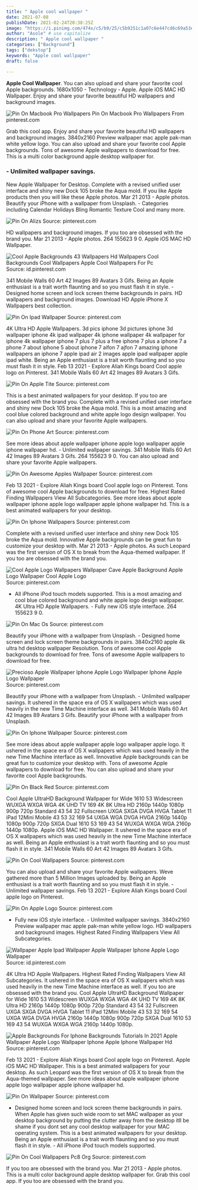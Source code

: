 ```yaml
---
title: " Apple cool wallpaper "
date: 2021-07-08
publishDate: 2021-02-24T20:38:25Z
image: "https://i.pinimg.com/474x/c5/b9/25/c5b9251c1a07c6e447cd6c69a53e0eb8.jpg"
author: "Asole" # use capitalize
description: " Apple cool wallpaper "
categories: ["Background"]
tags: ["dekstop"]
keywords: "Apple cool wallpaper"
draft: false

---
```



**Apple Cool Wallpaper**. You can also upload and share your favorite cool Apple backgrounds. 1680x1050 - Technology - Apple. Apple iOS MAC HD Wallpaper. Enjoy and share your favorite beautiful HD wallpapers and background images.

![Pin On Macbook Pro Wallpapers](https://i.pinimg.com/originals/0c/af/d9/0cafd92187c0fecb65744ec6081ddfbe.jpg "Pin On Macbook Pro Wallpapers")
Pin On Macbook Pro Wallpapers From pinterest.com


Grab this cool app. Enjoy and share your favorite beautiful HD wallpapers and background images. 3840x2160 Preview wallpaper mac apple pak-man white yellow logo. You can also upload and share your favorite cool Apple backgrounds. Tons of awesome Apple wallpapers to download for free. This is a multi color background apple desktop wallpaper for.

### - Unlimited wallpaper savings.

New Apple Wallpaper for Desktop. Complete with a revised unified user interface and shiny new Dock 105 broke the Aqua mold. If you like Apple products then you will like these Apple photos. Mar 21 2013 - Apple photos. Beautify your iPhone with a wallpaper from Unsplash. - Categories including Calendar Holidays Bling Romantic Texture Cool and many more.


![Pin On Alizs](https://i.pinimg.com/originals/8d/60/15/8d6015071efef44b817ae8adcb426227.jpg "Pin On Alizs")
Source: pinterest.com

HD wallpapers and background images. If you too are obsessed with the brand you. Mar 21 2013 - Apple photos. 264 155623 9 0. Apple iOS MAC HD Wallpaper.

![Cool Apple Backgrounds 43 Wallpapers Hd Wallpapers Cool Backgrounds Cool Wallpapers Apple Cool Wallpapers For Pc](https://i.pinimg.com/originals/e0/3d/69/e03d698af70fec242cf2010555754ba9.jpg "Cool Apple Backgrounds 43 Wallpapers Hd Wallpapers Cool Backgrounds Cool Wallpapers Apple Cool Wallpapers For Pc")
Source: id.pinterest.com

341 Mobile Walls 60 Art 42 Images 89 Avatars 3 Gifs. Being an Apple enthusiast is a trait worth flaunting and so you must flash it in style. - Designed home screen and lock screen theme backgrounds in pairs. HD wallpapers and background images. Download HD Apple iPhone X Wallpapers best collection.

![Pin On Ipad Wallpaper](https://i.pinimg.com/originals/d4/d0/5c/d4d05cc6c8ce390f285a99f46b8c6cec.jpg "Pin On Ipad Wallpaper")
Source: pinterest.com

4K Ultra HD Apple Wallpapers. 3d pics iphone 3d pictures iphone 3d wallpaper iphone 4k ipad wallpaper 4k iphone wallpaper 4k wallpaper for iphone 4k wallpaper iphone 7 plus 7 plus a free iphone 7 plus a iphone 7 a phone 7 about iphone 5 about iphone 7 aifon 7 ajfon 7 amazing iphone wallpapers an iphone 7 apple ipad air 2 images apple ipad wallpaper apple ipad white. Being an Apple enthusiast is a trait worth flaunting and so you must flash it in style. Feb 13 2021 - Explore Aliah Kings board Cool apple logo on Pinterest. 341 Mobile Walls 60 Art 42 Images 89 Avatars 3 Gifs.

![Pin On Apple Tite](https://i.pinimg.com/originals/68/90/66/689066ad5d0df58af62fca2c3295496a.jpg "Pin On Apple Tite")
Source: pinterest.com

This is a best animated wallpapers for your desktop. If you too are obsessed with the brand you. Complete with a revised unified user interface and shiny new Dock 105 broke the Aqua mold. This is a most amazing and cool blue colored background and white apple logo design wallpaper. You can also upload and share your favorite Apple wallpapers.

![Pin On Phone Art](https://i.pinimg.com/originals/6d/59/48/6d59480714fd9ee48681b33cda71b501.jpg "Pin On Phone Art")
Source: pinterest.com

See more ideas about apple wallpaper iphone apple logo wallpaper apple iphone wallpaper hd. - Unlimited wallpaper savings. 341 Mobile Walls 60 Art 42 Images 89 Avatars 3 Gifs. 264 155623 9 0. You can also upload and share your favorite Apple wallpapers.

![Pin On Awesome Apples Wallpaper](https://i.pinimg.com/originals/44/ad/91/44ad91bc8e91a938c49ef6f2e71ea8ae.jpg "Pin On Awesome Apples Wallpaper")
Source: pinterest.com

Feb 13 2021 - Explore Aliah Kings board Cool apple logo on Pinterest. Tons of awesome cool Apple backgrounds to download for free. Highest Rated Finding Wallpapers View All Subcategories. See more ideas about apple wallpaper iphone apple logo wallpaper apple iphone wallpaper hd. This is a best animated wallpapers for your desktop.

![Pin On Iphone Wallpapers](https://i.pinimg.com/originals/08/8e/46/088e4623c0365e88d8316813f868ecee.jpg "Pin On Iphone Wallpapers")
Source: pinterest.com

Complete with a revised unified user interface and shiny new Dock 105 broke the Aqua mold. Innovative Apple backgrounds can be great fun to customize your desktop with. Mar 21 2013 - Apple photos. As such Leopard was the first version of OS X to break from the Aqua-themed wallpaper. If you too are obsessed with the brand you.

![Cool Apple Logo Wallpapers Wallpaper Cave Apple Background Apple Logo Wallpaper Cool Apple Logo](https://i.pinimg.com/originals/aa/45/84/aa4584a79770f18f4646533e5d6b1a58.jpg "Cool Apple Logo Wallpapers Wallpaper Cave Apple Background Apple Logo Wallpaper Cool Apple Logo")
Source: pinterest.com

- All iPhone iPod touch models supported. This is a most amazing and cool blue colored background and white apple logo design wallpaper. 4K Ultra HD Apple Wallpapers. - Fully new iOS style interface. 264 155623 9 0.

![Pin On Mac Os](https://i.pinimg.com/originals/2f/85/1b/2f851b57c5cf15398bbb8c978ac3880a.jpg "Pin On Mac Os")
Source: pinterest.com

Beautify your iPhone with a wallpaper from Unsplash. - Designed home screen and lock screen theme backgrounds in pairs. 3840x2160 apple 4k ultra hd desktop wallpaper Resolution. Tons of awesome cool Apple backgrounds to download for free. Tons of awesome Apple wallpapers to download for free.

![Precioso Apple Wallpaper Iphone Apple Logo Wallpaper Iphone Apple Logo Wallpaper](https://i.pinimg.com/originals/bb/ac/73/bbac7322b6b0863638b221d845f8b8bd.jpg "Precioso Apple Wallpaper Iphone Apple Logo Wallpaper Iphone Apple Logo Wallpaper")
Source: pinterest.com

Beautify your iPhone with a wallpaper from Unsplash. - Unlimited wallpaper savings. It ushered in the space era of OS X wallpapers which was used heavily in the new Time Machine interface as well. 341 Mobile Walls 60 Art 42 Images 89 Avatars 3 Gifs. Beautify your iPhone with a wallpaper from Unsplash.

![Pin On Iphone Wallpaper](https://i.pinimg.com/736x/6e/b3/0e/6eb30e712de35c5289cf6c4e2be84482.jpg "Pin On Iphone Wallpaper")
Source: pinterest.com

See more ideas about apple wallpaper apple logo wallpaper apple logo. It ushered in the space era of OS X wallpapers which was used heavily in the new Time Machine interface as well. Innovative Apple backgrounds can be great fun to customize your desktop with. Tons of awesome Apple wallpapers to download for free. You can also upload and share your favorite cool Apple backgrounds.

![Pin On Black Red](https://i.pinimg.com/originals/b1/68/bb/b168bb4f134708e56e7e9ea095ab16bc.jpg "Pin On Black Red")
Source: pinterest.com

Cool Apple UltraHD Background Wallpaper for Wide 1610 53 Widescreen WUXGA WXGA WGA 4K UHD TV 169 4K 8K Ultra HD 2160p 1440p 1080p 900p 720p Standard 43 54 32 Fullscreen UXGA SXGA DVGA HVGA Tablet 11 iPad 12Mini Mobile 43 53 32 169 54 UXGA WGA DVGA HVGA 2160p 1440p 1080p 900p 720p SXGA Dual 1610 53 169 43 54 WUXGA WXGA WGA 2160p 1440p 1080p. Apple iOS MAC HD Wallpaper. It ushered in the space era of OS X wallpapers which was used heavily in the new Time Machine interface as well. Being an Apple enthusiast is a trait worth flaunting and so you must flash it in style. 341 Mobile Walls 60 Art 42 Images 89 Avatars 3 Gifs.

![Pin On Cool Wallpapers](https://i.pinimg.com/originals/f0/43/73/f04373052339482b84383e6985ff7e46.jpg "Pin On Cool Wallpapers")
Source: pinterest.com

You can also upload and share your favorite Apple wallpapers. Weve gathered more than 5 Million Images uploaded by. Being an Apple enthusiast is a trait worth flaunting and so you must flash it in style. - Unlimited wallpaper savings. Feb 13 2021 - Explore Aliah Kings board Cool apple logo on Pinterest.

![Pin On Apple Logo](https://i.pinimg.com/originals/58/d8/a4/58d8a463becbce7bae968de5468f85c3.jpg "Pin On Apple Logo")
Source: pinterest.com

- Fully new iOS style interface. - Unlimited wallpaper savings. 3840x2160 Preview wallpaper mac apple pak-man white yellow logo. HD wallpapers and background images. Highest Rated Finding Wallpapers View All Subcategories.

![Wallpaper Apple Ipad Wallpaper Apple Wallpaper Iphone Apple Logo Wallpaper](https://i.pinimg.com/originals/54/47/24/5447246402feca089fcbf8bde8c3d508.jpg "Wallpaper Apple Ipad Wallpaper Apple Wallpaper Iphone Apple Logo Wallpaper")
Source: id.pinterest.com

4K Ultra HD Apple Wallpapers. Highest Rated Finding Wallpapers View All Subcategories. It ushered in the space era of OS X wallpapers which was used heavily in the new Time Machine interface as well. If you too are obsessed with the brand you. Cool Apple UltraHD Background Wallpaper for Wide 1610 53 Widescreen WUXGA WXGA WGA 4K UHD TV 169 4K 8K Ultra HD 2160p 1440p 1080p 900p 720p Standard 43 54 32 Fullscreen UXGA SXGA DVGA HVGA Tablet 11 iPad 12Mini Mobile 43 53 32 169 54 UXGA WGA DVGA HVGA 2160p 1440p 1080p 900p 720p SXGA Dual 1610 53 169 43 54 WUXGA WXGA WGA 2160p 1440p 1080p.

![Apple Backgrounds For Iphone Backgrounds Tutorials In 2021 Apple Wallpaper Apple Logo Wallpaper Iphone Apple Iphone Wallpaper Hd](https://i.pinimg.com/736x/4a/32/4b/4a324b5027fa9f272b1a88cc4788fef6.jpg "Apple Backgrounds For Iphone Backgrounds Tutorials In 2021 Apple Wallpaper Apple Logo Wallpaper Iphone Apple Iphone Wallpaper Hd")
Source: pinterest.com

Feb 13 2021 - Explore Aliah Kings board Cool apple logo on Pinterest. Apple iOS MAC HD Wallpaper. This is a best animated wallpapers for your desktop. As such Leopard was the first version of OS X to break from the Aqua-themed wallpaper. See more ideas about apple wallpaper iphone apple logo wallpaper apple iphone wallpaper hd.

![Pin On Wallpaper](https://i.pinimg.com/originals/24/1d/e3/241de320c4d681b2d1efd873fb1bb29f.jpg "Pin On Wallpaper")
Source: pinterest.com

- Designed home screen and lock screen theme backgrounds in pairs. When Apple has given such wide room to set MAC wallpaper as your desktop background by putting the clutter away from the desktop itll be shame if you dont set any cool desktop wallpaper for your MAC operating system. This is a best animated wallpapers for your desktop. Being an Apple enthusiast is a trait worth flaunting and so you must flash it in style. - All iPhone iPod touch models supported.

![Pin On Cool Wallpapers Pc8 Org](https://i.pinimg.com/474x/c5/b9/25/c5b9251c1a07c6e447cd6c69a53e0eb8.jpg "Pin On Cool Wallpapers Pc8 Org")
Source: pinterest.com

If you too are obsessed with the brand you. Mar 21 2013 - Apple photos. This is a multi color background apple desktop wallpaper for. Grab this cool app. If you too are obsessed with the brand you.

